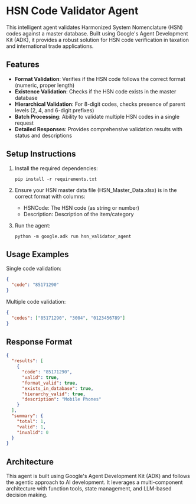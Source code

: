 # HSN Code Validator Agent

This intelligent agent validates Harmonized System Nomenclature (HSN) codes against a master database. Built using Google's Agent Development Kit (ADK), it provides a robust solution for HSN code verification in taxation and international trade applications.

## Features

- **Format Validation**: Verifies if the HSN code follows the correct format (numeric, proper length)
- **Existence Validation**: Checks if the HSN code exists in the master database
- **Hierarchical Validation**: For 8-digit codes, checks presence of parent levels (2, 4, and 6-digit prefixes)
- **Batch Processing**: Ability to validate multiple HSN codes in a single request
- **Detailed Responses**: Provides comprehensive validation results with status and descriptions

## Setup Instructions

1. Install the required dependencies:
   ```
   pip install -r requirements.txt
   ```

2. Ensure your HSN master data file (HSN_Master_Data.xlsx) is in the correct format with columns:
   - HSNCode: The HSN code (as string or number)
   - Description: Description of the item/category

3. Run the agent:
   ```
   python -m google.adk run hsn_validator_agent
   ```

## Usage Examples

Single code validation:
```json
{
  "code": "85171290"
}
```

Multiple code validation:
```json
{
  "codes": ["85171290", "3004", "0123456789"]
}
```

## Response Format

```json
{
  "results": [
    {
      "code": "85171290",
      "valid": true,
      "format_valid": true,
      "exists_in_database": true,
      "hierarchy_valid": true,
      "description": "Mobile Phones"
    }
  ],
  "summary": {
    "total": 1,
    "valid": 1,
    "invalid": 0
  }
}
```

## Architecture

This agent is built using Google's Agent Development Kit (ADK) and follows the agentic approach to AI development. It leverages a multi-component architecture with function tools, state management, and LLM-based decision making.
